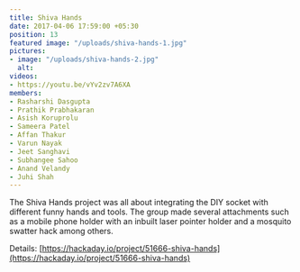 ```yaml
---
title: Shiva Hands
date: 2017-04-06 17:59:00 +05:30
position: 13
featured image: "/uploads/shiva-hands-1.jpg"
pictures:
- image: "/uploads/shiva-hands-2.jpg"
  alt:
videos:
- https://youtu.be/vYv2zv7A6XA
members:
- Rasharshi Dasgupta
- Prathik Prabhakaran
- Asish Koruprolu
- Sameera Patel
- Affan Thakur
- Varun Nayak
- Jeet Sanghavi
- Subhangee Sahoo
- Anand Velandy
- Juhi Shah
---
```


The Shiva Hands project was all about integrating the DIY socket with different funny hands and tools. The group made several attachments such as a mobile phone holder with an inbuilt laser pointer holder and a mosquito swatter hack among others.

Details: [https://hackaday.io/project/51666-shiva-hands](https://hackaday.io/project/51666-shiva-hands)
